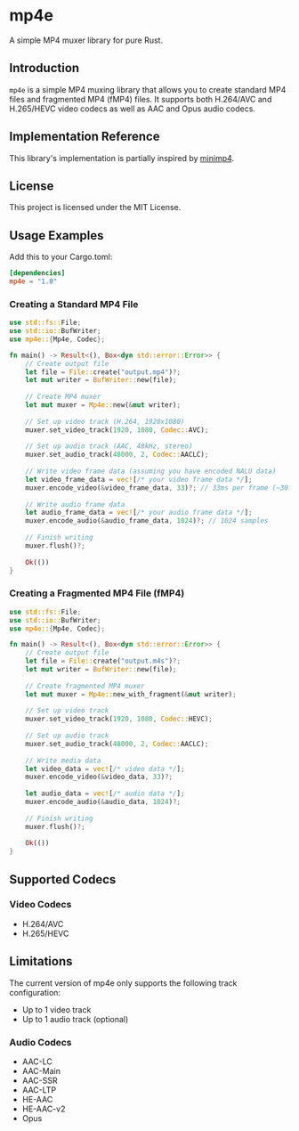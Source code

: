 # mp4e

A simple MP4 muxer library for pure Rust.

## Introduction

`mp4e` is a simple MP4 muxing library that allows you to create standard MP4 files and fragmented MP4 (fMP4) files. It supports both H.264/AVC and H.265/HEVC video codecs as well as AAC and Opus audio codecs.

## Implementation Reference

This library's implementation is partially inspired by [minimp4](https://github.com/lieff/minimp4).

## License

This project is licensed under the MIT License.

## Usage Examples

Add this to your Cargo.toml:

```toml
[dependencies]
mp4e = "1.0"
```

### Creating a Standard MP4 File

```rust
use std::fs::File;
use std::io::BufWriter;
use mp4e::{Mp4e, Codec};

fn main() -> Result<(), Box<dyn std::error::Error>> {
    // Create output file
    let file = File::create("output.mp4")?;
    let mut writer = BufWriter::new(file);
    
    // Create MP4 muxer
    let mut muxer = Mp4e::new(&mut writer);
    
    // Set up video track (H.264, 1920x1080)
    muxer.set_video_track(1920, 1080, Codec::AVC);
    
    // Set up audio track (AAC, 48kHz, stereo)
    muxer.set_audio_track(48000, 2, Codec::AACLC);
    
    // Write video frame data (assuming you have encoded NALU data)
    let video_frame_data = vec![/* your video frame data */];
    muxer.encode_video(&video_frame_data, 33)?; // 33ms per frame (~30fps) or encode_video_with_pts
    
    // Write audio frame data
    let audio_frame_data = vec![/* your audio frame data */];
    muxer.encode_audio(&audio_frame_data, 1024)?; // 1024 samples 
    
    // Finish writing
    muxer.flush()?;
    
    Ok(())
}
```

### Creating a Fragmented MP4 File (fMP4)

```rust
use std::fs::File;
use std::io::BufWriter;
use mp4e::{Mp4e, Codec};

fn main() -> Result<(), Box<dyn std::error::Error>> {
    // Create output file
    let file = File::create("output.m4s")?;
    let mut writer = BufWriter::new(file);
    
    // Create fragmented MP4 muxer
    let mut muxer = Mp4e::new_with_fragment(&mut writer);
    
    // Set up video track
    muxer.set_video_track(1920, 1080, Codec::HEVC);
    
    // Set up audio track
    muxer.set_audio_track(48000, 2, Codec::AACLC);
    
    // Write media data
    let video_data = vec![/* video data */];
    muxer.encode_video(&video_data, 33)?;
    
    let audio_data = vec![/* audio data */];
    muxer.encode_audio(&audio_data, 1024)?;
    
    // Finish writing
    muxer.flush()?;
    
    Ok(())
}
```

## Supported Codecs

### Video Codecs
- H.264/AVC
- H.265/HEVC

## Limitations

The current version of mp4e only supports the following track configuration:
- Up to 1 video track
- Up to 1 audio track (optional)

### Audio Codecs
- AAC-LC
- AAC-Main
- AAC-SSR
- AAC-LTP
- HE-AAC
- HE-AAC-v2
- Opus